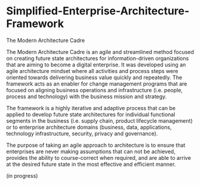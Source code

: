 # Simplified-Enterprise-Architecture-Framework
The Modern Architecture Cadre

The Modern Architecture Cadre is an agile and streamlined method focused on creating future state architectures for information-driven organizations that are aiming to become a digital enterprise. It was developed using an agile architecture mindset where all activities and process steps were oriented towards delivering business value quickly and repeatedly.  The framework acts as an enabler for change management programs that are focused on aligning business operations and infrastructure (i.e. people, process and technology) with the business mission and strategy.  

The framework is a highly iterative and adaptive process that can be applied to develop future state architectures for individual functional segments in the business (i.e. supply chain, product lifecycle management) or to enterprise architecture domains (business, data, applications, technology infrastructure, security, privacy and governance). 

The purpose of taking an agile approach to architecture is to ensure that enterprises are never making assumptions that can not be achieved, provides the ability to course-correct when required, and are able to arrive at the desired future state in the most effective and efficient manner. 

(in progress)
